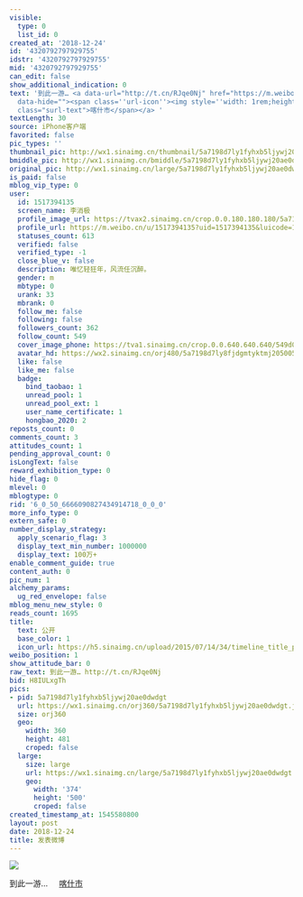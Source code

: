 ```yaml
---
visible:
  type: 0
  list_id: 0
created_at: '2018-12-24'
id: '4320792797929755'
idstr: '4320792797929755'
mid: '4320792797929755'
can_edit: false
show_additional_indication: 0
text: '到此一游… <a data-url="http://t.cn/RJqe0Nj" href="https://m.weibo.cn/p/index?containerid=23065700428008665310100000000&luicode=10000011&lfid=2304131517394135_-_WEIBO_SECOND_PROFILE_WEIBO"
  data-hide=""><span class=''url-icon''><img style=''width: 1rem;height: 1rem'' src=''https://h5.sinaimg.cn/upload/2015/09/25/3/timeline_card_small_location_default.png''></span><span
  class="surl-text">喀什市</span></a> '
textLength: 30
source: iPhone客户端
favorited: false
pic_types: ''
thumbnail_pic: http://wx1.sinaimg.cn/thumbnail/5a7198d7ly1fyhxb5ljywj20ae0dwdgt.jpg
bmiddle_pic: http://wx1.sinaimg.cn/bmiddle/5a7198d7ly1fyhxb5ljywj20ae0dwdgt.jpg
original_pic: http://wx1.sinaimg.cn/large/5a7198d7ly1fyhxb5ljywj20ae0dwdgt.jpg
is_paid: false
mblog_vip_type: 0
user:
  id: 1517394135
  screen_name: 李消极
  profile_image_url: https://tvax2.sinaimg.cn/crop.0.0.180.180.180/5a7198d7ly8fjdgmtyktmj20500500so.jpg?KID=imgbed,tva&Expires=1606399278&ssig=wh81OUktTo
  profile_url: https://m.weibo.cn/u/1517394135?uid=1517394135&luicode=10000011&lfid=2304131517394135_-_WEIBO_SECOND_PROFILE_WEIBO
  statuses_count: 613
  verified: false
  verified_type: -1
  close_blue_v: false
  description: 唯忆轻狂年，风流任沉醉。
  gender: m
  mbtype: 0
  urank: 33
  mbrank: 0
  follow_me: false
  following: false
  followers_count: 362
  follow_count: 549
  cover_image_phone: https://tva1.sinaimg.cn/crop.0.0.640.640.640/549d0121tw1egm1kjly3jj20hs0hsq4f.jpg
  avatar_hd: https://wx2.sinaimg.cn/orj480/5a7198d7ly8fjdgmtyktmj20500500so.jpg
  like: false
  like_me: false
  badge:
    bind_taobao: 1
    unread_pool: 1
    unread_pool_ext: 1
    user_name_certificate: 1
    hongbao_2020: 2
reposts_count: 0
comments_count: 3
attitudes_count: 1
pending_approval_count: 0
isLongText: false
reward_exhibition_type: 0
hide_flag: 0
mlevel: 0
mblogtype: 0
rid: '6_0_50_6666090827434914718_0_0_0'
more_info_type: 0
extern_safe: 0
number_display_strategy:
  apply_scenario_flag: 3
  display_text_min_number: 1000000
  display_text: 100万+
enable_comment_guide: true
content_auth: 0
pic_num: 1
alchemy_params:
  ug_red_envelope: false
mblog_menu_new_style: 0
reads_count: 1695
title:
  text: 公开
  base_color: 1
  icon_url: https://h5.sinaimg.cn/upload/2015/07/14/34/timeline_title_public_default.png
weibo_position: 1
show_attitude_bar: 0
raw_text: 到此一游… http://t.cn/RJqe0Nj ​​​
bid: H8IULxgTh
pics:
- pid: 5a7198d7ly1fyhxb5ljywj20ae0dwdgt
  url: https://wx1.sinaimg.cn/orj360/5a7198d7ly1fyhxb5ljywj20ae0dwdgt.jpg
  size: orj360
  geo:
    width: 360
    height: 481
    croped: false
  large:
    size: large
    url: https://wx1.sinaimg.cn/large/5a7198d7ly1fyhxb5ljywj20ae0dwdgt.jpg
    geo:
      width: '374'
      height: '500'
      croped: false
created_timestamp_at: 1545580800
layout: post
date: 2018-12-24
title: 发表微博
---
```


![](https://image.baidu.com/search/down?url=http://wx1.sinaimg.cn/large/5a7198d7ly1fyhxb5ljywj20ae0dwdgt.jpg)

到此一游… <a data-url="http://t.cn/RJqe0Nj" href="https://m.weibo.cn/p/index?containerid=23065700428008665310100000000&luicode=10000011&lfid=2304131517394135_-_WEIBO_SECOND_PROFILE_WEIBO" data-hide=""><span class='url-icon'><img style='width: 1rem;height: 1rem' src='https://h5.sinaimg.cn/upload/2015/09/25/3/timeline_card_small_location_default.png'></span><span class="surl-text">喀什市</span></a> 

